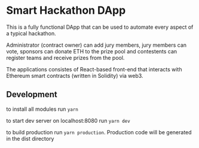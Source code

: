 # Smart Hackathon DApp

This is a fully functional DApp that can be used to automate every aspect of a typical hackathon.

Administrator (contract owner) can add jury members, jury members can vote, sponsors can donate ETH to the prize pool and contestents can register teams and receive prizes from the pool.

The applications consistes of React-based front-end that interacts with Ethereum smart contracts (written in Solidity) via web3.

## Development
to install all modules run ```yarn```

to start dev server on localhost:8080 run ```yarn dev```

to build production run ```yarn production```. Production code will be generated in the dist directory
